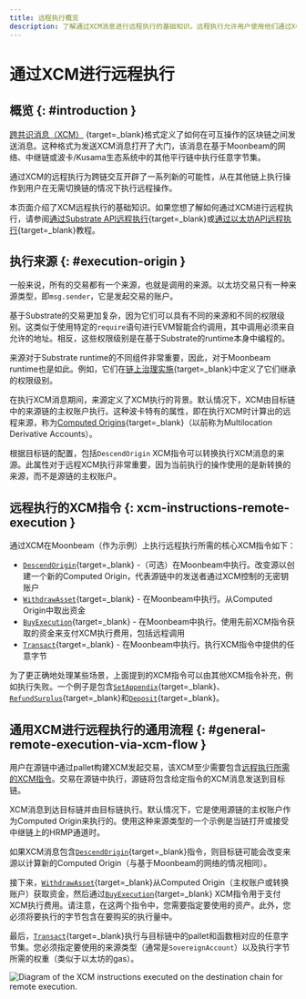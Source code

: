 ```yaml
---
title: 远程执行概览
description: 了解通过XCM消息进行远程执行的基础知识。远程执行允许用户使用他们通过XCM远程控制的账户在其他区块链上执行操作。
---
```


# 通过XCM进行远程执行

## 概览 {: #introduction }  

[跨共识消息（XCM）](https://wiki.polkadot.network/docs/learn-crosschain) {target=_blank}格式定义了如何在可互操作的区块链之间发送消息。这种格式为发送XCM消息打开了大门，该消息在基于Moonbeam的网络、中继链或波卡/Kusama生态系统中的其他平行链中执行任意字节集。

通过XCM的远程执行为跨链交互开辟了一系列新的可能性，从在其他链上执行操作到用户在无需切换链的情况下执行远程操作。

本页面介绍了XCM远程执行的基础知识。如果您想了解如何通过XCM进行远程执行，请参阅[通过Substrate API远程执行](/builders/interoperability/xcm/remote-execution/substrate-calls/xcm-transactor-pallet/){target=_blank}或[通过以太坊API远程执行](/builders/interoperability/xcm/xc20/send-xc20s/xtokens-pallet/){target=_blank}教程。

## 执行来源 {: #execution-origin } 

一般来说，所有的交易都有一个来源，也就是调用的来源。以太坊交易只有一种来源类型，即`msg.sender`，它是发起交易的账户。

基于Substrate的交易更加复杂，因为它们可以具有不同的来源和不同的权限级别。这类似于使用特定的`require`语句进行EVM智能合约调用，其中调用必须来自允许的地址。相反，这些权限级别是在基于Substrate的runtime本身中编程的。

来源对于Substrate runtime的不同组件非常重要，因此，对于Moonbeam runtime也是如此。例如，它们在[链上治理实施](/learn/features/governance/){target=_blank}中定义了它们继承的权限级别。

在执行XCM消息期间，来源定义了XCM执行的背景。默认情况下，XCM由目标链中的来源链的主权账户执行。这种波卡特有的属性，即在执行XCM时计算出的远程来源，称为[Computed Origins](/builders/interoperability/xcm/remote-execution/computed-origins/){target=_blank}（以前称为Multilocation Derivative Accounts）。

根据目标链的配置，包括`DescendOrigin` XCM指令可以转换执行XCM消息的来源。此属性对于远程XCM执行非常重要，因为当前执行的操作使用的是新转换的来源，而不是源链的主权账户。

## 远程执行的XCM指令 {: xcm-instructions-remote-execution } 

通过XCM在Moonbeam（作为示例）上执行远程执行所需的核心XCM指令如下：

 - [`DescendOrigin`](/builders/interoperability/xcm/core-concepts/instructions#descend-origin){target=_blank} -（可选）在Moonbeam中执行。改变源以创建一个新的Computed Origin，代表源链中的发送者通过XCM控制的无密钥账户
 - [`WithdrawAsset`](/builders/interoperability/xcm/core-concepts/instructions#withdraw-asset){target=_blank} - 在Moonbeam中执行。从Computed Origin中取出资金
 - [`BuyExecution`](/builders/interoperability/xcm/core-concepts/instructions#buy-execution){target=_blank} - 在Moonbeam中执行。使用先前XCM指令获取的资金来支付XCM执行费用，包括远程调用
 - [`Transact`](/builders/interoperability/xcm/core-concepts/instructions#transact){target=_blank} - 在Moonbeam中执行。执行XCM指令中提供的任意字节

为了更正确地处理某些场景，上面提到的XCM指令可以由其他XCM指令补充，例如执行失败。一个例子是包含[`SetAppendix`](/builders/interoperability/xcm/core-concepts/instructions#set-appendix){target=_blank}、 [`RefundSurplus`](/builders/interoperability/xcm/core-concepts/instructions#refund-surplus){target=_blank}和[`Deposit`](/builders/interoperability/xcm/core-concepts/instructions#deposit-asset){target=_blank}。

## 通用XCM进行远程执行的通用流程 {: #general-remote-execution-via-xcm-flow }

用户在源链中通过pallet构建XCM发起交易，该XCM至少需要包含[远程执行所需的XCM指令](#xcm-instructions-remote-execution)。交易在源链中执行，源链将包含给定指令的XCM消息发送到目标链。

XCM消息到达目标链并由目标链执行。默认情况下，它是使用源链的主权账户作为Computed Origin来执行的。使用这种来源类型的一个示例是当链打开或接受中继链上的HRMP通道时。

如果XCM消息包含[`DescendOrigin`](/builders/interoperability/xcm/core-concepts/instructions#descend-origin){target=_blank}指令，则目标链可能会改变来源以计算新的Computed Origin（与基于Moonbeam的网络的情况相同）。

接下来，[`WithdrawAsset`](/builders/interoperability/xcm/core-concepts/instructions#withdraw-asset){target=_blank}从Computed Origin（主权账户或转换账户）获取资金，然后通过[`BuyExecution`](/builders/interoperability/xcm/core-concepts/instructions#buy-execution){target=_blank} XCM指令用于支付XCM执行费用。请注意，在这两个指令中，您需要指定要使用的资产。此外，您必须将要执行的字节包含在要购买的执行量中。

最后，[`Transact`](/builders/interoperability/xcm/core-concepts/instructions#transact){target=_blank}执行与目标链中的pallet和函数相对应的任意字节集。您必须指定要使用的来源类型（通常是`SovereignAccount`）以及执行字节所需的权重（类似于以太坊的gas）。

![Diagram of the XCM instructions executed on the destination chain for remote execution.](/images/builders/interoperability/xcm/remote-execution/overview/overview-1.png)
